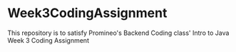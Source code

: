 # Week3CodingAssignment

This repository is to satisfy Promineo's Backend Coding class' Intro to Java Week 3 Coding Assignment
